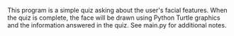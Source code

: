 This program is a simple quiz asking about the user's facial features. When the quiz is complete, the face will be drawn using Python Turtle graphics and the information answered in the quiz. 
See main.py for additional notes.
